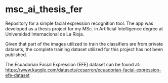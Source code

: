 # msc_ai_thesis_fer
Repository for a simple facial expression recognition tool. The app was developed as a thesis project for my MSc. in Artificial Intelligence degree at Universidad Internacional de La Rioja. 

Given that part of the images utilized to train the classifiers are from private datasets, the complete training dataset utilized for this project has not been published. 

The Ecuadorian Facial Expression (EFE) dataset can be found at: https://www.kaggle.com/datasets/cesarron/ecuadorian-facial-expression-efe-dataset
